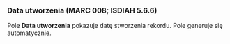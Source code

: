 ### Data utworzenia (MARC 008; ISDIAH 5.6.6)

Pole **Data utworzenia** pokazuje datę stworzenia rekordu. Pole generuje się automatycznie.
